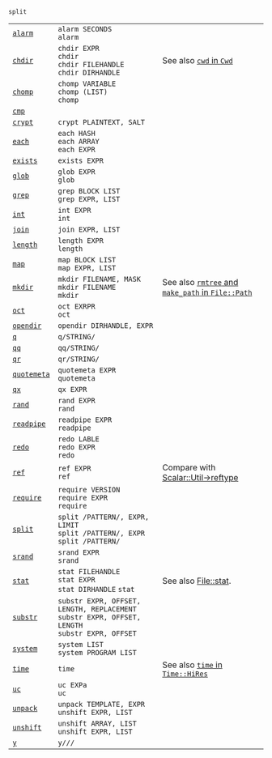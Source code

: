 <table>
  <tr>
    <td><code><a href='https://github.com/ReneNyffenegger/about-perl/blob/master/functions/alarm.pl'>alarm</a></code></td>
    <td><code>alarm SECONDS</code><br>
        <code>alarm</code>
  </tr>
  <tr>
    <td><code><a href='https://github.com/ReneNyffenegger/about-perl/blob/master/functions/chdir.pl'>chdir</a></code></td>
    <td><code>chdir EXPR</code><br>
        <code>chdir</code><br>
        <code>chdir FILEHANDLE</code><br>
        <code>chdir DIRHANDLE</code></td>
    <td>See also <a href='https://github.com/ReneNyffenegger/PerlModules/tree/master/Cwd'><code>cwd</code> in <code>Cwd</code></td>
  </tr>
  <tr>
    <td><code><a href='https://github.com/ReneNyffenegger/about-perl/blob/master/functions/chomp.pl'>chomp</a></code></td>
    <td><code>chomp VARIABLE</code><br>
        <code>chomp (LIST)</code><br>
        <code>chomp</code></td>
    <td></td>
  </tr>
  <tr>
    <td><code><a href='https://github.com/ReneNyffenegger/about-perl/blob/master/functions/cmp.pl'>cmp</a></code></td>
    <td></td>
    <td></td>
  </tr>
  <tr>
    <td><code><a href='https://github.com/ReneNyffenegger/about-perl/blob/master/functions/crypt.pl'>crypt</a></code></td>
    <td><code>crypt PLAINTEXT, SALT</code></td>
    <td></td>
  </tr>
  <tr>
    <td><code><a href='https://github.com/ReneNyffenegger/about-perl/blob/master/functions/each.pl'>each</a></code></td>
    <td><code>each HASH</code><br>
        <code>each ARRAY</code><br>
        <code>each EXPR</code></td>
  <td></td>
</tr>
<tr>
  <td><code><a href='https://github.com/ReneNyffenegger/about-perl/blob/master/functions/exists.pl'>exists</a></code></td>
  <td><code>exists EXPR</code></td>
    <td></td>
  </tr>
  <tr>
    <td><code><a href='https://github.com/ReneNyffenegger/about-perl/blob/master/functions/glob.pl'>glob</a></code></td>
    <td><code>glob EXPR</code><br>
        <code>glob</code></td>
    <td></td>
  </tr>
  <tr>
    <td><code><a href='https://github.com/ReneNyffenegger/about-perl/blob/master/functions/grep.pl'>grep</a></code></td>
    <td><code>grep BLOCK LIST</code><br>
        <code>grep EXPR, LIST</code></td>
    <td></td>
  </tr>
  <tr>
    <td><code><a href='https://github.com/ReneNyffenegger/about-perl/blob/master/functions/int.pl'>int</a></code></td>
    <td><code>int EXPR</code><br>
        <code>int</code></td>
    <td></td>
  </tr>
  <tr>
    <td><code><a href='https://github.com/ReneNyffenegger/about-perl/blob/master/functions/join.pl'>join</a></code></td>
    <td><code>join EXPR, LIST</code></td>
    <td></td>
  </tr>
  <tr>
    <td><code><a href='https://github.com/ReneNyffenegger/about-perl/blob/master/functions/length.pl'>length</a></code></td>
    <td><code>length EXPR</code><br>
        <code>length</code></td>
    <td></td>
  </tr>
  <tr>
    <td><code><a href='https://github.com/ReneNyffenegger/about-perl/blob/master/functions/map.pl'>map</a></code></td>
    <td><code>map BLOCK LIST</code><br>
        <code>map EXPR, LIST</code></td>
    <td></td>
  </tr>
  <tr>
    <td><code><a href='https://github.com/ReneNyffenegger/about-perl/blob/master/functions/mkdir.pl'>mkdir</a></code></td>
    <td><code>mkdir FILENAME, MASK</code><br>
        <code>mkdir FILENAME</code><br>
        <code>mkdir</code></td>
    <td>See also <a href='https://github.com/ReneNyffenegger/PerlModules/tree/master/File/Path/script.pl'><code>rmtree</code> and <code>make_path</code> in <code>File::Path</code></td>
  </tr>
  <tr>
    <td><code><a href='https://github.com/ReneNyffenegger/about-perl/blob/master/functions/oct.pl'>oct</a></code></td>
    <td><code>oct EXRPR</code><br>
        <code>oct</code>
    <td></td>
  </tr>
  <tr>
    <td><code><a href='https://github.com/ReneNyffenegger/about-perl/blob/master/functions/opendir.pl'>opendir</a></code></td>
    <td><code>opendir DIRHANDLE, EXPR</code><br>
    <td></td>
  </tr>
  <tr>
    <td><code><a href='https://github.com/ReneNyffenegger/about-perl/blob/master/functions/q.pl'>q</a></code></td>
    <td><code>q/STRING/</code>
    <td></td>
  </tr>
  <tr>
    <td><code><a href='https://github.com/ReneNyffenegger/about-perl/blob/master/functions/qq.pl'>qq</a></code></td>
    <td><code>qq/STRING/</code>
    <td></td>
  </tr>
  <tr>
    <td><code><a href='https://github.com/ReneNyffenegger/about-perl/blob/master/functions/qr.pl'>qr</a></code></td>
    <td><code>qr/STRING/</code>
    <td></td>
  </tr>
  <tr>
    <td><code><a href='https://github.com/ReneNyffenegger/about-perl/blob/master/functions/quotemeta.pl'>quotemeta</a></code></td>
    <td><code>quotemeta EXPR</code><br>
        <code>quotemeta</code>
    <td></td>
  </tr>
  <tr>
    <td><code><a href='https://github.com/ReneNyffenegger/about-perl/blob/master/functions/qx.pl'>qx</a></code></td>
    <td><code>qx EXPR</code>
    <td></td>
  </tr>
  <tr>
    <td><code><a href='https://github.com/ReneNyffenegger/about-perl/blob/master/functions/rand.pl'>rand</a></code></td>
    <td><code>rand EXPR</code><br>
        <code>rand</code></td>
    <td></td>
  </tr>
  <tr>
    <td><code><a href='https://github.com/ReneNyffenegger/about-perl/blob/master/functions/readpipe.pl'>readpipe</a></code></td>
    <td><code>readpipe EXPR</code><br>
        <code>readpipe</code></td>
    <td></td>
  </tr>
  <tr>
    <td><code><a href='https://github.com/ReneNyffenegger/about-perl/blob/master/functions/redo.pl'>redo</a></code></td>
    <td><code>redo LABLE</code><br>
        <code>redo EXPR</code><br>
        <code>redo</code></td>
    <td></td>
  </tr>
  <tr>
    <td><code><a href='https://github.com/ReneNyffenegger/about-perl/blob/master/functions/ref.pl'>ref</a></code></td>
    <td><code>ref EXPR </code><br>
        <code>ref</code>
    <td>Compare with <a href='https://github.com/ReneNyffenegger/PerlModules/blob/master/Scalar/Util/reftype.pl'>Scalar::Util->reftype</a></td>
  </tr>
  <tr>
    <td><code><a href='https://github.com/ReneNyffenegger/about-perl/blob/master/functions/require/require.pl'>require</a></code></td>
    <td><code>require VERSION</code><br>
        <code>require EXPR</code><br>
        <code>require</code></td>
    <td></td>
  </tr>
  <tr>
    <td><code><a href='https://github.com/ReneNyffenegger/about-perl/blob/master/functions/split.pl'>split</a></code></td>
    <td><code>split /PATTERN/, EXPR, LIMIT</code><br>
        <code>split /PATTERN/, EXPR</code><br>
        <code>split /PATTERN/</code></td>
        <code>split</code></td>
    <td></td>
  </tr>
  <tr>
    <td><code><a href='https://github.com/ReneNyffenegger/about-perl/blob/master/functions/srand.pl'>srand</a></code></td>
    <td><code>srand EXPR</code><br>
        <code>srand</code></td>
    <td></td>
  </tr>
  <tr>
    <td><code><a href='https://github.com/ReneNyffenegger/about-perl/blob/master/functions/stat.pl'>stat</a></code></td>
    <td><code>stat FILEHANDLE</code><br>
        <code>stat EXPR</code><br>
        <code>stat DIRHANDLE</code>
        <code>stat</code></td>
    <td>See also <a href='https://github.com/ReneNyffenegger/PerlModules/tree/master/File/stat'>File::stat</a>.</td>
  </tr>
  <tr>
    <td><code><a href='https://github.com/ReneNyffenegger/about-perl/blob/master/functions/substr.pl'>substr</a></code></td>
    <td><code>substr EXPR, OFFSET, LENGTH, REPLACEMENT</code><br>
        <code>substr EXPR, OFFSET, LENGTH</code><br>
        <code>substr EXPR, OFFSET</code></td>
    <td></td>
  </tr>
  <tr>
    <td><code><a href='https://github.com/ReneNyffenegger/about-perl/blob/master/functions/system.pl'>system</a></code></td>
    <td><code>system LIST</code><br>
        <code>system PROGRAM LIST</code>
    <td></td>
  </tr>
  <tr>
    <td><code><a href='https://github.com/ReneNyffenegger/about-perl/blob/master/functions/time.pl'>time</a></code></td>
    <td><code>time</code>
    <td>See also <a href='https://github.com/ReneNyffenegger/PerlModules/tree/master/Time/HiRes'><code>time</code> in <code>Time::HiRes</code></td>
  </tr>
  <tr>
    <td><code><a href='https://github.com/ReneNyffenegger/about-perl/blob/master/functions/uc.pl'>uc</a></code></td>
    <td><code>uc EXPa</code><br>
        <code>uc</code>
    <td></td>
  </tr>
  <tr>
    <td><code><a href='https://github.com/ReneNyffenegger/about-perl/blob/master/functions/unpack.pl'>unpack</a></code></td>
    <td><code>unpack TEMPLATE, EXPR</code><br>
        <code>unshift EXPR, LIST</code></td>
    <td></td>
  </tr>
  <tr>
    <td><code><a href='https://github.com/ReneNyffenegger/about-perl/blob/master/functions/unshift.pl'>unshift</a></code></td>
    <td><code>unshift ARRAY, LIST</code><br>
        <code>unshift EXPR, LIST</code></td>
    <td></td>
  </tr>
  <tr>
    <td><code><a href='https://github.com/ReneNyffenegger/about-perl/blob/master/functions/y.pl'>y</a></code></td>
    <td><code>y///</code></td>
    <td></td>
  </tr>
</table>
